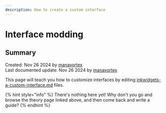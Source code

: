 ```yaml
---
description: How to create a custom interface
---
```


# Interface modding

## Summary

Created: Nov 26 2024 by [manavortex](https://app.gitbook.com/u/NfZBoxGegfUqB33J9HXuCs6PVaC3 "mention")\
Last documented update: Nov 26 2024 by [manavortex](https://app.gitbook.com/u/NfZBoxGegfUqB33J9HXuCs6PVaC3 "mention")

This page will teach you how to customize interfaces by editing [inkwidgets-a-custom-interface.md](../../for-mod-creators-theory/files-and-what-they-do/inkwidgets-a-custom-interface.md "mention") files.

{% hint style="info" %}
There's nothing here yet! Why don't you go and browse the theory page linked above, and then come back and write a guide?
{% endhint %}

